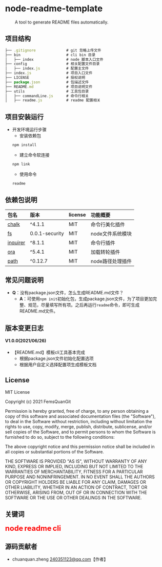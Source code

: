 # node-readme-template

&emsp;&emsp; A tool to generate README files automatically.
## 项目结构

```javascript
├── .gitignore              # git 忽略上传文件
├── bin                     # cli bin 目录
│   ├── index               # node 脚本入口文件
├── config                  # 相关配置文件目录
│   ├── index.js            # 配置主文件
├── index.js                # 项目入口文件
├── LICENSE                 # 授权说明
├── package.json            # 包描述文件
├── README.md               # 项目说明文件
├── utils                   # 工具包目录
│   ├── commandLine.js      # 命令行相关
│   ├── readme.js           # readme 配置相关
```
## 项目安装运行

- 开发环境运行步骤
  - 安装依赖包
  ```JavaScript
  npm install
  ```
  - 建立命令软连接
  ```JavaScript
  npm link
  ```
  - 使用命令
  ```JavaScript
  readme
  ```
## 依赖包说明

|包名|版本|license|功能概要|
|:--|:--|:--|:--|
|[chalk](https://www.npmjs.com/package/chalk)|^4.1.1|MIT|命令行美化插件|
|[fs](https://www.npmjs.com/package/fs)|0.0.1-security|MIT|node文件系统模块|
|[inquirer](https://www.npmjs.com/package/inquirer)|^8.1.1|MIT|命令行插件|
|[ora](https://www.npmjs.com/package/ora)|^5.4.1|MIT|加载转轮插件|
|[path](https://www.npmjs.com/package/path)|^0.12.7|MIT|node路径处理插件|
## 常见问题说明

- **Q**：没有package.json文件，怎么生成README.md文件？
  - **A**：可使用`npm init`初始化包，生成package.json文件，为了项目更加完整、规范，尽量填写所有项。之后再运行`readme`命令，即可生成README.md文件。
## 版本变更日志

#### V1.0.0(2021/06/26)
- 【README.md】模板cli工具基本完成
  - 根据package.json文件初始化配置选项
  - 根据用户自定义选择配置项生成模板文档
## License

MIT License

Copyright (c) 2021 FemsQuanGit

Permission is hereby granted, free of charge, to any person obtaining a copy
of this software and associated documentation files (the "Software"), to deal
in the Software without restriction, including without limitation the rights
to use, copy, modify, merge, publish, distribute, sublicense, and/or sell
copies of the Software, and to permit persons to whom the Software is
furnished to do so, subject to the following conditions:

The above copyright notice and this permission notice shall be included in all
copies or substantial portions of the Software.

THE SOFTWARE IS PROVIDED "AS IS", WITHOUT WARRANTY OF ANY KIND, EXPRESS OR
IMPLIED, INCLUDING BUT NOT LIMITED TO THE WARRANTIES OF MERCHANTABILITY,
FITNESS FOR A PARTICULAR PURPOSE AND NONINFRINGEMENT. IN NO EVENT SHALL THE
AUTHORS OR COPYRIGHT HOLDERS BE LIABLE FOR ANY CLAIM, DAMAGES OR OTHER
LIABILITY, WHETHER IN AN ACTION OF CONTRACT, TORT OR OTHERWISE, ARISING FROM,
OUT OF OR IN CONNECTION WITH THE SOFTWARE OR THE USE OR OTHER DEALINGS IN THE
SOFTWARE.

## 关键词

 <span style="color:#ff0000;font-weight:bolder;font-size:24px;">node</span> <span style="color:#ff0000;font-weight:bolder;font-size:24px;">readme</span> <span style="color:#ff0000;font-weight:bolder;font-size:24px;">cli</span>
## 源码贡献者

- chuanquan.zheng <240351123@qq.com>【作者】
